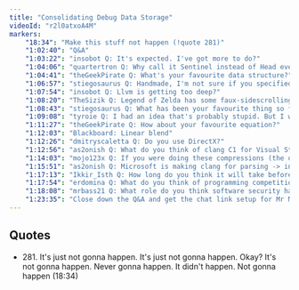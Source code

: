 ```yaml
---
title: "Consolidating Debug Data Storage"
videoId: "r2l0atxoA4M"
markers:
    "18:34": "Make this stuff not happen (!quote 281)"
    "1:02:40": "Q&A"
    "1:03:22": "insobot Q: It's expected. I've got more to do?"
    "1:04:06": "quartertron Q: Why call it Sentinel instead of Head even though it is a sentinel?"
    "1:04:41": "theGeekPirate Q: What's your favourite data structure?"
    "1:06:57": "stiegosaurus Q: Handmade, I'm not sure if you specified this in a previous broadcast, but do you plan to implement side scrolling or any kind of platforming alongside the top-down view?"
    "1:07:54": "insobot Q: Llvm is getting too deep?"
    "1:08:20": "TheSizik Q: Legend of Zelda has some faux-sidescrolling rooms"
    "1:08:43": "stiegosaurus Q: What has been your favourite thing so far writing this engine?"
    "1:09:08": "tyroie Q: I had an idea that's probably stupid. But I was wondering if a Vector that, when deleting an element, just left an empty spot that's skipped over when iterating, would still be cache friendly - and still efficient when deleting and inserting. This is slightly over my head though"
    "1:11:27": "theGeekPirate Q: How about your favourite equation?"
    "1:12:03": "Blackboard: Linear blend"
    "1:12:26": "dmitryscaletta Q: Do you use DirectX?"
    "1:12:56": "as2onish Q: What do you think of clang C1 for Visual Studio?"
    "1:14:03": "mojo123x Q: If you were doing these compressions (the ones you did today) at work, how different would your process be?"
    "1:15:51": "as2onish Q: Microsoft is making clang for parsing -> intermediate a first class fully supported citizen for visual studio starting in November. Intermediate to machine is still Microsoft (C2)"
    "1:17:13": "Ikkir_Isth Q: How long do you think it will take before someone makes a Linux debugger that can rival Visual Studios?"
    "1:17:54": "erdomina Q: What do you think of programming competitions? Have you participated in any?"
    "1:18:08": "mrbass21 Q: What role do you think software security has in modern gaming? Is it not worth wasting CPU cycles to guard against different exploits? How good of a job is the game industry doing in implementing it and should they be doing more or less?"
    "1:23:35": "Close down the Q&A and get the chat link setup for Mr McGrath"
---
```


## Quotes

* 281\. It's just not gonna happen. It's just not gonna happen. Okay? It's not gonna happen. Never gonna happen. It didn't happen. Not gonna happen (18:34)
